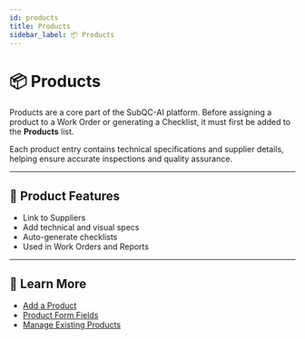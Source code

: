 ```yaml
---
id: products
title: Products
sidebar_label: 📦 Products
---
```


# 📦 Products

Products are a core part of the SubQC-AI platform. Before assigning a product to a Work Order or generating a Checklist, it must first be added to the **Products** list.

Each product entry contains technical specifications and supplier details, helping ensure accurate inspections and quality assurance.

---

## 🧠 Product Features

- Link to Suppliers
- Add technical and visual specs
- Auto-generate checklists
- Used in Work Orders and Reports

---

## 🧭 Learn More

- [Add a Product](./products/add-product)
- [Product Form Fields](./products/product-fields)
- [Manage Existing Products](./products/manage-products)
